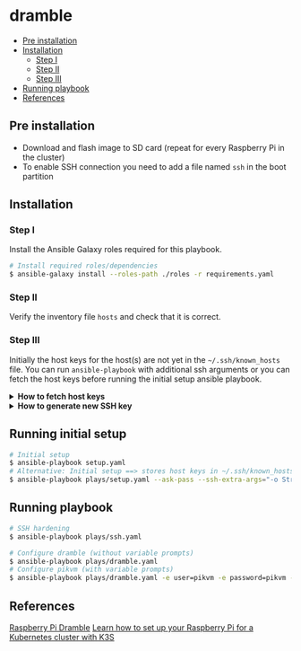# dramble <!-- omit in toc -->

- [Pre installation](#pre-installation)
- [Installation](#installation)
  - [Step I](#step-i)
  - [Step II](#step-ii)
  - [Step III](#step-iii)
- [Running playbook](#running-playbook)
- [References](#references)

## Pre installation

- Download and flash image to SD card (repeat for every Raspberry Pi in the cluster)
- To enable SSH connection you need to add a file named `ssh` in the boot partition

## Installation

### Step I

Install the Ansible Galaxy roles required for this playbook.

```bash
# Install required roles/dependencies
$ ansible-galaxy install --roles-path ./roles -r requirements.yaml
```

### Step II

Verify the inventory file `hosts` and check that it is correct.

### Step III

Initially the host keys for the host(s) are not yet in the `~/.ssh/known_hosts` file. You can run `ansible-playbook` with additional ssh arguments or you can fetch the host keys before running the initial setup ansible playbook.

<details>
<summary><strong>How to fetch host keys</strong></summary>

```bash
$ scripts/get_host_keys.sh dramble1.lan.besqua.red >> ~/.ssh/known_hosts
$ scripts/get_host_keys.sh dramble2.lan.besqua.red >> ~/.ssh/known_hosts
$ scripts/get_host_keys.sh dramble3.lan.besqua.red >> ~/.ssh/known_hosts
$ scripts/get_host_keys.sh dramble4.lan.besqua.red >> ~/.ssh/known_hosts
```
</details>

<details>
<summary><strong>How to generate new SSH key</strong></summary>

```bash
# Example of command to generate new SSH key
$ ssh-keygen -C "dramble.lan.besqua.red (dramble)" -t rsa -b 4096 -N "<your-optional-key-passphrase>" -f ~/.ssh/id_rsa_dramble
```
</details>

## Running initial setup

```bash
# Initial setup
$ ansible-playbook setup.yaml
# Alternative: Initial setup ==> stores host keys in ~/.ssh/known_hosts file
$ ansible-playbook plays/setup.yaml --ask-pass --ssh-extra-args="-o StrictHostKeyChecking=no -o UpdateHostKeys=yes"
```

## Running playbook

```bash
# SSH hardening
$ ansible-playbook plays/ssh.yaml

# Configure dramble (without variable prompts)
$ ansible-playbook plays/dramble.yaml
# Configure pikvm (with variable prompts)
$ ansible-playbook plays/dramble.yaml -e user=pikvm -e password=pikvm -e ssh_key_file=~/.ssh/id_rsa_pikvm
```

## References

[Raspberry Pi Dramble]
[Learn how to set up your Raspberry Pi for a Kubernetes cluster with K3S]

[Raspberry Pi Dramble]:https://www.pidramble.com/wiki/setup/test-ansible
[Learn how to set up your Raspberry Pi for a Kubernetes cluster with K3S]:https://www.padok.fr/en/blog/raspberry-kubernetes
